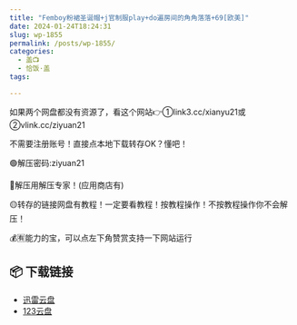 ```yaml
---
title: "Femboy粉裙圣诞帽+j官制服play+do遍房间的角角落落+69[欧美]"
date: 2024-01-24T18:24:31
slug: wp-1855
permalink: /posts/wp-1855/
categories:
  - 盖📺
  - 恰饭·盖
tags:

---
```


如果两个网盘都没有资源了，看这个网站👉①link3.cc/xianyu21或②vlink.cc/ziyuan21

不需要注册账号！直接点本地下载转存OK？懂吧！

🟢解压密码:ziyuan21

🔵解压用解压专家！(应用商店有)

🟡转存的链接网盘有教程！一定要看教程！按教程操作！不按教程操作你不会解压！

💰🈶能力的宝，可以点左下角赞赏支持一下网站运行

## 📦 下载链接
- [迅雷云盘](https://blziyuan21.com/pay-download/1855?key=8c6f682ada&down_id=0)
- [123云盘](https://blziyuan21.com/pay-download/1855?key=8c6f682ada&down_id=1)

